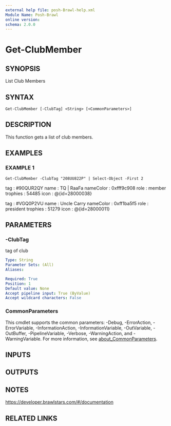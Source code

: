 ```yaml
---
external help file: posh-Brawl-help.xml
Module Name: Posh-Brawl
online version:
schema: 2.0.0
---
```


# Get-ClubMember

## SYNOPSIS
List Club Members

## SYNTAX

```
Get-ClubMember [-ClubTag] <String> [<CommonParameters>]
```

## DESCRIPTION
This function gets a list of club members.

## EXAMPLES

### EXAMPLE 1
```
Get-ClubMember -ClubTag "208UU822P" | Select-Object -First 2
```

tag       : #90QUR2QY
   name      : TQ | RaaFa
   nameColor : 0xfff9c908
   role      : member
   trophies  : 54485
   icon      : @{id=28000038}

   tag       : #VGQ0P2VU
   name      : Uncle Carry
   nameColor : 0xff1ba5f5
   role      : president
   trophies  : 51279
   icon      : @{id=28000011}

## PARAMETERS

### -ClubTag
tag of club

```yaml
Type: String
Parameter Sets: (All)
Aliases:

Required: True
Position: 1
Default value: None
Accept pipeline input: True (ByValue)
Accept wildcard characters: False
```

### CommonParameters
This cmdlet supports the common parameters: -Debug, -ErrorAction, -ErrorVariable, -InformationAction, -InformationVariable, -OutVariable, -OutBuffer, -PipelineVariable, -Verbose, -WarningAction, and -WarningVariable. For more information, see [about_CommonParameters](http://go.microsoft.com/fwlink/?LinkID=113216).

## INPUTS

## OUTPUTS

## NOTES
https://developer.brawlstars.com/#/documentation

## RELATED LINKS
